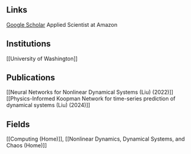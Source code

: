## Links
[Google Scholar](https://scholar.google.com/citations?user=hluQkRIAAAAJ&hl=en)
Applied Scientist at Amazon
## Institutions
[[University of Washington]]
## Publications
[[Neural Networks for Nonlinear Dynamical Systems (Liu) (2022)]]
[[Physics-Informed Koopman Network for time-series prediction of dynamical systems (Liu) (2024)]]
## Fields
[[Computing (Home)]], [[Nonlinear Dynamics, Dynamical Systems, and Chaos (Home)]]